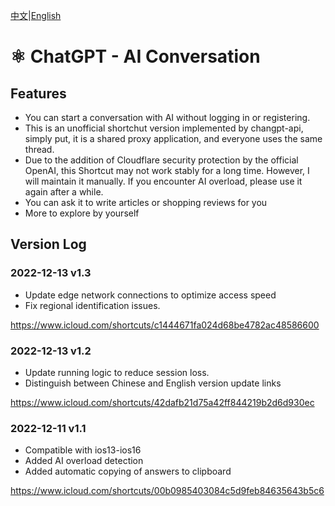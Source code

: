 [中文](./ChatGPT.md)|[English](./ChatGPT_EN.md)

# ⚛️ ChatGPT - AI Conversation

## Features

- You can start a conversation with AI without logging in or registering.
- This is an unofficial shortchut version implemented by changpt-api, simply put, it is a shared proxy application, and everyone uses the same thread.
- Due to the addition of Cloudflare security protection by the official OpenAI, this Shortcut may not work stably for a long time. However, I will maintain it manually. If you encounter AI overload, please use it again after a while.
- You can ask it to write articles or shopping reviews for you
- More to explore by yourself

## Version Log

### 2022-12-13 v1.3

- Update edge network connections to optimize access speed
- Fix regional identification issues.

https://www.icloud.com/shortcuts/c1444671fa024d68be4782ac48586600

### 2022-12-13 v1.2

- Update running logic to reduce session loss.
- Distinguish between Chinese and English version update links

https://www.icloud.com/shortcuts/42dafb21d75a42ff844219b2d6d930ec

### 2022-12-11 v1.1

- Compatible with ios13-ios16
- Added AI overload detection
- Added automatic copying of answers to clipboard

https://www.icloud.com/shortcuts/00b0985403084c5d9feb84635643b5c6
